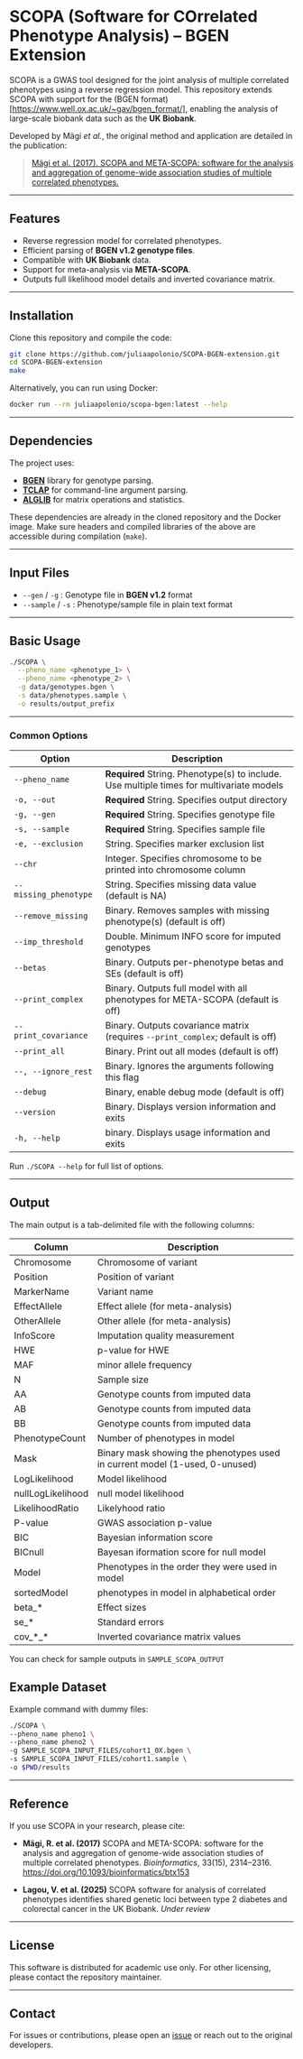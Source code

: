# SCOPA (Software for COrrelated Phenotype Analysis) – BGEN Extension

SCOPA is a GWAS tool designed for the joint analysis of multiple correlated phenotypes using a reverse regression model. This repository extends SCOPA with support for the (BGEN format)[https://www.well.ox.ac.uk/~gav/bgen_format/], enabling the analysis of large-scale biobank data such as the **UK Biobank**.

Developed by Mägi *et al.*, the original method and application are detailed in the publication:

> [Mägi et al. (2017). SCOPA and META-SCOPA: software for the analysis and aggregation of genome-wide association studies of multiple correlated phenotypes.](https://bmcbioinformatics.biomedcentral.com/articles/10.1186/s12859-016-1437-3)

---

## Features

- Reverse regression model for correlated phenotypes.
- Efficient parsing of **BGEN v1.2 genotype files**.
- Compatible with **UK Biobank** data.
- Support for meta-analysis via **META-SCOPA**.
- Outputs full likelihood model details and inverted covariance matrix.

---

## Installation

Clone this repository and compile the code:

```bash
git clone https://github.com/juliaapolonio/SCOPA-BGEN-extension.git
cd SCOPA-BGEN-extension
make
```

Alternatively, you can run using Docker:
```bash
docker run --rm juliaapolonio/scopa-bgen:latest --help
```

---

## Dependencies

The project uses:

- [**BGEN**](https://github.com/biobank-uk/BGEN) library for genotype parsing.
- [**TCLAP**](http://tclap.sourceforge.net/) for command-line argument parsing.
- [**ALGLIB**](https://www.alglib.net/) for matrix operations and statistics.

These dependencies are already in the cloned repository and the Docker image. Make sure headers and compiled libraries of the above are accessible during compilation (`make`).

---

## Input Files

- `--gen` / `-g` : Genotype file in **BGEN v1.2** format
- `--sample` / `-s` : Phenotype/sample file in plain text format

---

## Basic Usage

```bash
./SCOPA \
  --pheno_name <phenotype_1> \
  --pheno_name <phenotype_2> \
  -g data/genotypes.bgen \
  -s data/phenotypes.sample \
  -o results/output_prefix
```

---

### Common Options

| Option | Description |
|--------|-------------|
| `--pheno_name` | **Required** String. Phenotype(s) to include. Use multiple times for multivariate models |
| `-o, --out` | **Required** String. Specifies output directory |
| `-g, --gen` | **Required** String. Specifies genotype file |
| `-s, --sample` | **Required** String. Specifies sample file |
| `-e, --exclusion` | String. Specifies marker exclusion list |
| `--chr` | Integer. Specifies chromosome to be printed into chromosome column |
| `--missing_phenotype` | String. Specifies missing data value (default is NA) |
| `--remove_missing` | Binary. Removes samples with missing phenotype(s) (default is off) |
| `--imp_threshold` | Double. Minimum INFO score for imputed genotypes |
| `--betas` | Binary. Outputs per-phenotype betas and SEs (default is off) |
| `--print_complex` | Binary. Outputs full model with all phenotypes for META-SCOPA (default is off) |
| `--print_covariance` | Binary. Outputs covariance matrix (requires `--print_complex`; default is off) |
| `--print_all` | Binary. Print out all modes (default is off) |
| `--, --ignore_rest` | Binary. Ignores the arguments following this flag |
| `--debug` | Binary, enable debug mode (default is off) |
| `--version` | Binary. Displays version information and exits |
| `-h, --help` | binary. Displays usage information and exits | 

Run `./SCOPA --help` for full list of options.

---

## Output

The main output is a tab-delimited file with the following columns:

| Column | Description |
|--------|-------------|
| Chromosome | Chromosome of variant |
| Position | Position of variant |
| MarkerName | Variant name |
| EffectAllele | Effect allele (for meta-analysis)  |
| OtherAllele | Other allele (for meta-analysis) |
| InfoScore | Imputation quality measurement |
| HWE | p-value for HWE |
| MAF | minor allele frequency |
| N | Sample size |
| AA | Genotype counts from imputed data |
| AB | Genotype counts from imputed data |
| BB | Genotype counts from imputed data |
| PhenotypeCount | Number of phenotypes in model |
| Mask | Binary mask showing the phenotypes used in current model (1-used, 0-unused) |
| LogLikelihood | Model likelihood |
| nullLogLikelihood | null model likelihood |
| LikelihoodRatio | Likelyhood ratio |
| P-value | GWAS association p-value |
| BIC | Bayesian information score |
| BICnull | Bayesan iformation score for null model |
| Model | Phenotypes in the order they were used in model |
| sortedModel | phenotypes in model in alphabetical order |
| beta_* | Effect sizes |
| se_* | Standard errors |
| cov_\*_* | Inverted covariance matrix values |

You can check for sample outputs in `SAMPLE_SCOPA_OUTPUT`

## Example Dataset

Example command with dummy files:

```bash
./SCOPA \
--pheno_name pheno1 \
--pheno_name pheno2 \
-g SAMPLE_SCOPA_INPUT_FILES/cohort1_0X.bgen \
-s SAMPLE_SCOPA_INPUT_FILES/cohort1.sample \
-o $PWD/results
```

---

## Reference

If you use SCOPA in your research, please cite:

- **Mägi, R. et al. (2017)** SCOPA and META-SCOPA: software for the analysis and aggregation of genome-wide association studies of multiple correlated phenotypes. *Bioinformatics*, 33(15), 2314–2316. https://doi.org/10.1093/bioinformatics/btx153

- **Lagou, V. et al. (2025)** SCOPA software for analysis of correlated phenotypes identifies shared genetic loci between type 2 diabetes and colorectal cancer in the UK Biobank. *Under review*

---

## License

This software is distributed for academic use only. For other licensing, please contact the repository maintainer.

---

## Contact

For issues or contributions, please open an [issue](https://github.com/jiaq8877/SCOPA-BGEN-extension/issues) or reach out to the original developers.


